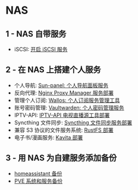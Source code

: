 # NAS

## 1 - NAS 自带服务

+ iSCSI: [开启 iSCSI 服务](./开启iSCSI服务.md)

## 2 - 在 NAS 上搭建个人服务

+ 个人导航: [Sun-panel: 个人导航面板服务](./Sun-panel个人导航面板部署.md)
+ 反向代理: [Nginx Proxy Manager 服务部署](./Nginx%20Proxy%20Manager部署.md)
+ 管理个人订阅: [Wallos: 个人订阅服务管理工具](./Wallos个人订阅服务管理工具.md)
+ 账号密码管理: [Vaultwarden: 个人密码管理服务](./vaultwarden个人密码管理服务部署.md)
+ IPTV-API: [IPTV-API 电视直播源工具部署](./IPTV-API电视直播源工具部署.md)
+ Syncthing 文件同步: [Syncthing 文件同步服务部署](./Syncthing文件同步服务部署.md)
+ 兼容 S3 协议的文件服务系统: [RustFS 部署](./RustFS部署.md)
+ 电子书/漫画服务: [Kavita 部署](./kavita部署.md)

## 3 - 用 NAS 为自建服务添加备份

+ [homeassistant 备份](../HomeAssistant/homeassistant系统备份到NAS.md)
+ [PVE 系统和服务备份](../PVE%20All-in-One%20实践/PVE%20系统备份备份到NAS(smb).md)
